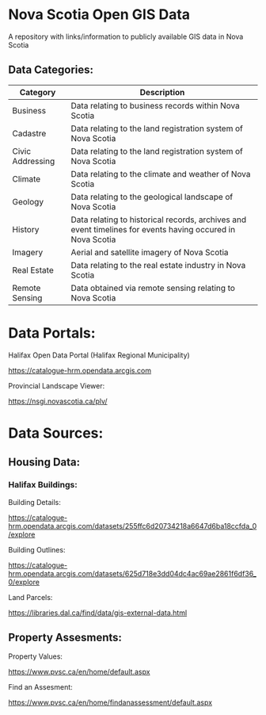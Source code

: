 # Nova Scotia Open GIS Data
A repository with links/information to publicly available GIS data in Nova Scotia

## Data Categories:

| Category | Description |
| --- | --- |
| Business | Data relating to business records within Nova Scotia |
| Cadastre | Data relating to the land registration system of Nova Scotia |
| Civic Addressing | Data relating to the land registration system of Nova Scotia |
| Climate | Data relating to the climate and weather of Nova Scotia |
| Geology | Data relating to the geological landscape of Nova Scotia |
| History | Data relating to historical records, archives and event timelines for events having occured in Nova Scotia |
| Imagery | Aerial and satellite imagery of Nova Scotia |
| Real Estate | Data relating to the real estate industry in Nova Scotia |
| Remote Sensing | Data obtained via remote sensing relating to Nova Scotia |

# Data Portals:

Halifax Open Data Portal (Halifax Regional Municipality)

https://catalogue-hrm.opendata.arcgis.com

Provincial Landscape Viewer:

https://nsgi.novascotia.ca/plv/


# Data Sources:


## Housing Data:

### Halifax Buildings:

Building Details:

https://catalogue-hrm.opendata.arcgis.com/datasets/255ffc6d20734218a6647d6ba18ccfda_0/explore


Building Outlines:

https://catalogue-hrm.opendata.arcgis.com/datasets/625d718e3dd04dc4ac69ae2861f6df36_0/explore


Land Parcels:

https://libraries.dal.ca/find/data/gis-external-data.html


## Property Assesments:

Property Values:

https://www.pvsc.ca/en/home/default.aspx

Find an Assesment:

https://www.pvsc.ca/en/home/findanassessment/default.aspx
